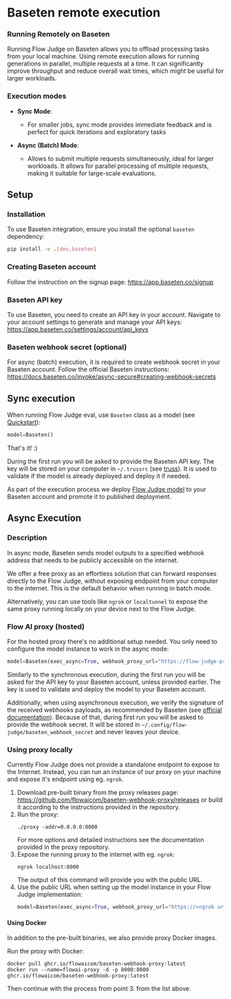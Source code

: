 # Baseten remote execution

### Running Remotely on Baseten

Running Flow Judge on Baseten allows you to offload processing tasks from your local machine.
Using remote execution allows for running generations in parallel, multiple requests at a time.
It can significantly improve throughput and reduce overall wait times, which might be useful for larger workloads.

### Execution modes

- **Sync Mode**:
    - For smaller jobs, sync mode provides immediate feedback and is perfect for quick iterations and exploratory tasks

- **Async (Batch) Mode**:
    - Allows to submit multiple requests simultaneously, ideal for larger workloads. It allows for parallel processing of multiple requests, making it suitable for large-scale
      evaluations.

## Setup

### Installation

To use Baseten integration, ensure you install the optional `baseten` dependency:

```bash
pip install -e .[dev,baseten]
```

### Creating Baseten account

Follow the instruction on the signup page: https://app.baseten.co/signup

### Baseten API key

To use Baseten, you need to create an API key in your account.
Navigate to your account settings to generate and manage your API keys:
https://app.baseten.co/settings/account/api_keys

### Baseten webhook secret (optional)

For async (batch) execution, it is required to create webhook secret in your Baseten account.
Follow the official Baseten instructions:
https://docs.baseten.co/invoke/async-secure#creating-webhook-secrets

## Sync execution

When running Flow Judge eval, use `Baseten` class as a model
(see [Quickstart](https://github.com/flowaicom/flow-judge?tab=readme-ov-file#quick-start)):

```python
model=Baseten()
```

That's it! :)

During the first run you will be asked to provide the Baseten API key.
The key will be stored on your computer in `~/.trussrc` (see [truss](https://docs.baseten.co/truss-reference/overview)).
It is used to validate if the model is already deployed and deploy it if needed.

As part of the execution process we deploy [Flow Judge model](https://huggingface.co/flowaicom/Flow-Judge-v0.1-AWQ) to
your Baseten account and promote it to published
deployment.

## Async Execution

### Description

In async mode, Baseten sends model outputs to a specified webhook address that needs to be publicly accessible on the
internet.

We offer a free proxy as an effortless solution that can forward responses directly to the Flow Judge,
without exposing endpoint from your computer to the internet.
This is the default behavior when running in batch mode.

Alternatively, you can use tools like `ngrok` or `localtunnel` to expose the same proxy running locally on your device
next to the Flow Judge.

### Flow AI proxy (hosted)

For the hosted proxy there's no additional setup needed. You only need to configure the model instance to work in the
async mode:

```python
model=Baseten(exec_async=True, webhook_proxy_url="https://flow-judge-proxy.flow-ai.com")
```

Similarly to the synchronous execution, during the first run you will be asked for the API key to your Baseten account,
unless provided earlier. The key is used to validate and deploy the model to your Baseten account.

Additionally, when using asynchronous execution, we verify the signature of the received webhooks payloads, as
recommended by Baseten (see [official documentation](https://docs.baseten.co/invoke/async-secure)).
Because of that, during first run you will be asked to provide the webhook secret. It will be stored
in `~/.config/flow-judge/baseten_webhook_secret` and never leaves your device.

### Using proxy locally

Currently Flow Judge does not provide a standalone endpoint to expose to the Internet. Instead, you can run an instance
of our proxy on your machine and expose it's endpoint using eg. `ngrok`.

1. Download pre-built binary from the proxy releases page: https://github.com/flowaicom/baseten-webhook-proxy/releases
   or build it according to the instructions provided in the repository.
2. Run the proxy:
    ```shell
    ./proxy -addr=0.0.0.0:8000
    ```
   For more options and detailed instructions see the documentation provided in the proxy repository.
3. Expose the running proxy to the internet with eg. `ngrok`:
    ```shell
    ngrok localhost:8000
    ```
   The output of this command will provide you with the public URL.
4. Use the public URL when setting up the model instance in your Flow Judge implementation:
    ```python
    model=Baseten(exec_async=True, webhook_proxy_url="https://«ngrok url»")
    ```

#### Using Docker

In addition to the pre-built binaries, we also provide proxy Docker images.

Run the proxy with Docker:

```shell
docker pull ghcr.io/flowaicom/baseten-webhook-proxy:latest
docker run --name=flowai-proxy -d -p 8000:8000 ghcr.io/flowaicom/baseten-webhook-proxy:latest
```

Then continue with the process from point 3. from the list above.
